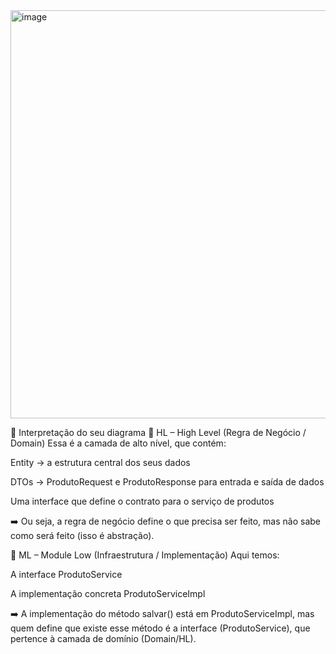 <img width="712" height="653" alt="image" src="https://github.com/user-attachments/assets/d258834f-faa4-4e50-a5ac-ee369231c57b" />

🧭 Interpretação do seu diagrama
🔹 HL – High Level (Regra de Negócio / Domain)
Essa é a camada de alto nível, que contém:

Entity → a estrutura central dos seus dados

DTOs → ProdutoRequest e ProdutoResponse para entrada e saída de dados

Uma interface que define o contrato para o serviço de produtos

➡️ Ou seja, a regra de negócio define o que precisa ser feito, mas não sabe como será feito (isso é abstração).

🔹 ML – Module Low (Infraestrutura / Implementação)
Aqui temos:

A interface ProdutoService

A implementação concreta ProdutoServiceImpl

➡️ A implementação do método salvar() está em ProdutoServiceImpl, mas quem define que existe esse método é a interface (ProdutoService), que pertence à camada de domínio (Domain/HL).

